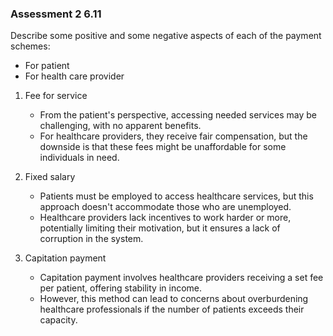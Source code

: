 ### Assessment 2 6.11

Describe some positive and some negative aspects of each of the payment schemes:
- For patient
- For health care provider

1. Fee for service
   - From the patient's perspective, accessing needed services may be challenging, with no apparent benefits.
   - For healthcare providers, they receive fair compensation, but the downside is that these fees might be unaffordable for some individuals in need.

3. Fixed salary
   - Patients must be employed to access healthcare services, but this approach doesn't accommodate those who are unemployed.
   - Healthcare providers lack incentives to work harder or more, potentially limiting their motivation, but it ensures a lack of corruption in the system.

5. Capitation payment
   - Capitation payment involves healthcare providers receiving a set fee per patient, offering stability in income.
   - However, this method can lead to concerns about overburdening healthcare professionals if the number of patients exceeds their capacity.


